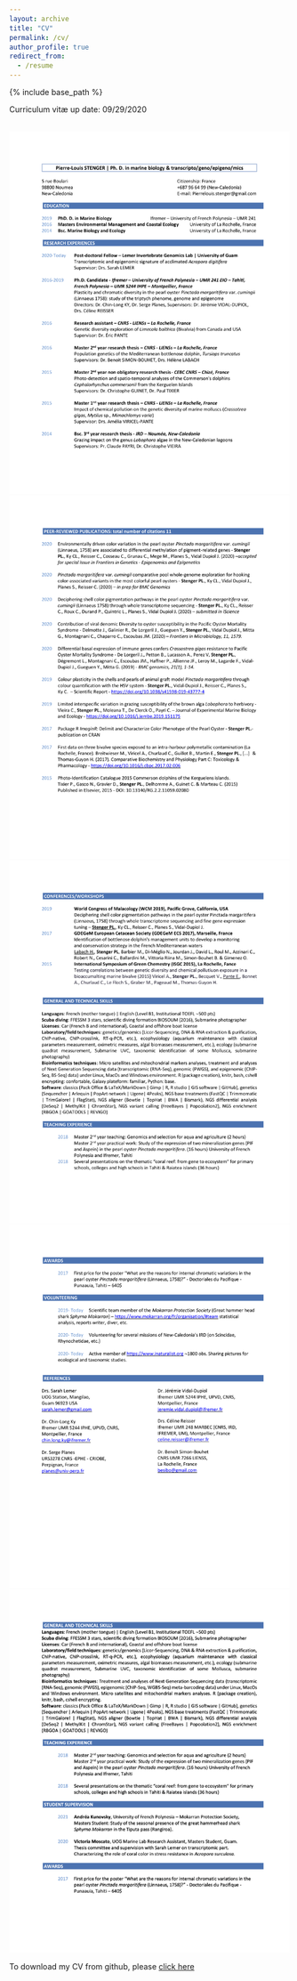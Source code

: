 ```yaml
---
layout: archive
title: "CV"
permalink: /cv/
author_profile: true
redirect_from:
  - /resume
---
```


{% include base_path %}

Curriculum vitæ up date: 09/29/2020

<br/><img src='/images/CV_Stenger_Pierre_Louis_01.png'>
<br/><img src='/images/CV_Stenger_Pierre_Louis_02.png'>
<br/><img src='/images/CV_Stenger_Pierre_Louis_03.png'>
<br/><img src='/images/CV_Stenger_Pierre_Louis_04.png'>
<br/><img src='/images/CV_Stenger_Pierre_Louis_05.png'>

To download my CV from github, please [click here](https://github.com/PLStenger/plstenger.github.io/blob/master/files/CV_Stenger_Pierre_Louis.pdf)
